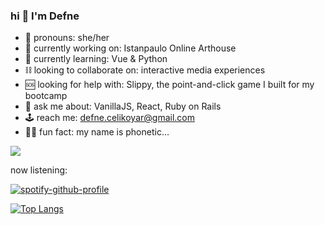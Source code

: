 ### hi 🧿 I'm Defne

- 🥀 pronouns: she/her
- 🧪 currently working on: Istanpaulo Online Arthouse
- 🦇 currently learning: Vue & Python
- ⛓ looking to collaborate on: interactive media experiences
- 🆘 looking for help with: Slippy, the point-and-click game I built for my bootcamp
- 🔮 ask me about: VanillaJS, React, Ruby on Rails
- 🕹 reach me: defne.celikoyar@gmail.com
- 🧞‍♀️ fun fact: my name is phonetic...


![](https://komarev.com/ghpvc/?username=defnecelikoyar&color=yellowgreen&style=flat-square&label=VIEWS)

now listening:

[![spotify-github-profile](https://spotify-github-profile.vercel.app/api/view?uid=defnecelikoyar&cover_image=true&theme=natemoo-re&bar_color=ab4eb1&bar_color_cover=false)](https://github.com/kittinan/spotify-github-profile)

[![Top Langs](https://github-readme-stats.vercel.app/api/top-langs/?username=defnecelikoyar&layout=compact)](https://github.com/anuraghazra/github-readme-stats)
